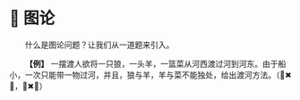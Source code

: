 # 🎨 图论

&emsp;&emsp;什么是图论问题？让我们从一道题来引入。

&emsp;&emsp;**【例】** 一摆渡人欲将一只狼，一头羊，一篮菜从河西渡过河到河东。由于船小，一次只能带一物过河，并且，狼与羊，羊与菜不能独处，给出渡河方法。（🐺✖🐏，🐏✖🥦）